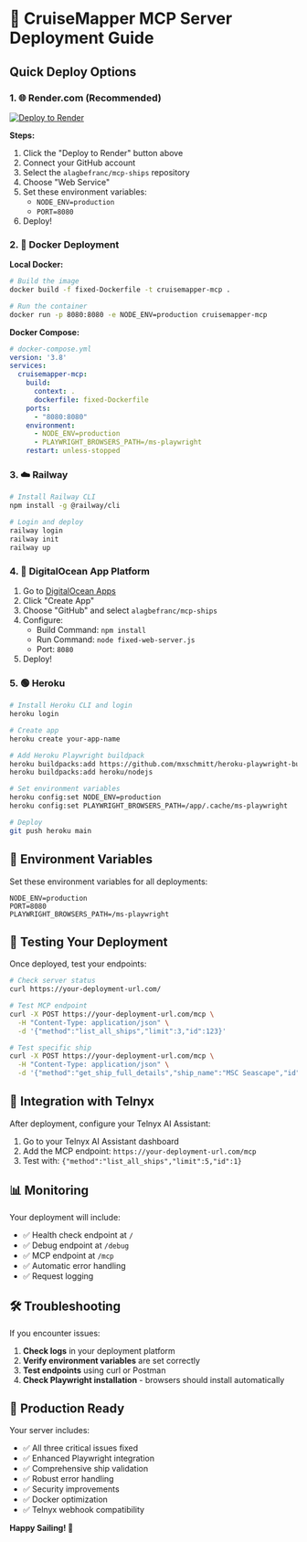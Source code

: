 # 🚀 CruiseMapper MCP Server Deployment Guide

## Quick Deploy Options

### 1. 🌐 **Render.com (Recommended)**
[![Deploy to Render](https://render.com/images/deploy-to-render-button.svg)](https://render.com/deploy?repo=https://github.com/alagbefranc/mcp-ships)

**Steps:**
1. Click the "Deploy to Render" button above
2. Connect your GitHub account
3. Select the `alagbefranc/mcp-ships` repository
4. Choose "Web Service"
5. Set these environment variables:
   - `NODE_ENV=production`
   - `PORT=8080`
6. Deploy!

### 2. 🐳 **Docker Deployment**

**Local Docker:**
```bash
# Build the image
docker build -f fixed-Dockerfile -t cruisemapper-mcp .

# Run the container
docker run -p 8080:8080 -e NODE_ENV=production cruisemapper-mcp
```

**Docker Compose:**
```yaml
# docker-compose.yml
version: '3.8'
services:
  cruisemapper-mcp:
    build:
      context: .
      dockerfile: fixed-Dockerfile
    ports:
      - "8080:8080"
    environment:
      - NODE_ENV=production
      - PLAYWRIGHT_BROWSERS_PATH=/ms-playwright
    restart: unless-stopped
```

### 3. ☁️ **Railway**
```bash
# Install Railway CLI
npm install -g @railway/cli

# Login and deploy
railway login
railway init
railway up
```

### 4. 🔵 **DigitalOcean App Platform**
1. Go to [DigitalOcean Apps](https://cloud.digitalocean.com/apps)
2. Click "Create App"
3. Choose "GitHub" and select `alagbefranc/mcp-ships`
4. Configure:
   - Build Command: `npm install`
   - Run Command: `node fixed-web-server.js`
   - Port: `8080`
5. Deploy!

### 5. 🟢 **Heroku**
```bash
# Install Heroku CLI and login
heroku login

# Create app
heroku create your-app-name

# Add Heroku Playwright buildpack
heroku buildpacks:add https://github.com/mxschmitt/heroku-playwright-buildpack.git
heroku buildpacks:add heroku/nodejs

# Set environment variables
heroku config:set NODE_ENV=production
heroku config:set PLAYWRIGHT_BROWSERS_PATH=/app/.cache/ms-playwright

# Deploy
git push heroku main
```

## 🔧 Environment Variables

Set these environment variables for all deployments:

```env
NODE_ENV=production
PORT=8080
PLAYWRIGHT_BROWSERS_PATH=/ms-playwright
```

## 🧪 Testing Your Deployment

Once deployed, test your endpoints:

```bash
# Check server status
curl https://your-deployment-url.com/

# Test MCP endpoint
curl -X POST https://your-deployment-url.com/mcp \
  -H "Content-Type: application/json" \
  -d '{"method":"list_all_ships","limit":3,"id":123}'

# Test specific ship
curl -X POST https://your-deployment-url.com/mcp \
  -H "Content-Type: application/json" \
  -d '{"method":"get_ship_full_details","ship_name":"MSC Seascape","id":124}'
```

## 🔗 Integration with Telnyx

After deployment, configure your Telnyx AI Assistant:

1. Go to your Telnyx AI Assistant dashboard
2. Add the MCP endpoint: `https://your-deployment-url.com/mcp`
3. Test with: `{"method":"list_all_ships","limit":5,"id":1}`

## 📊 Monitoring

Your deployment will include:
- ✅ Health check endpoint at `/`
- ✅ Debug endpoint at `/debug`
- ✅ MCP endpoint at `/mcp`
- ✅ Automatic error handling
- ✅ Request logging

## 🛠️ Troubleshooting

If you encounter issues:

1. **Check logs** in your deployment platform
2. **Verify environment variables** are set correctly
3. **Test endpoints** using curl or Postman
4. **Check Playwright installation** - browsers should install automatically

## 🎯 Production Ready

Your server includes:
- ✅ All three critical issues fixed
- ✅ Enhanced Playwright integration
- ✅ Comprehensive ship validation
- ✅ Robust error handling
- ✅ Security improvements
- ✅ Docker optimization
- ✅ Telnyx webhook compatibility

**Happy Sailing! 🚢**